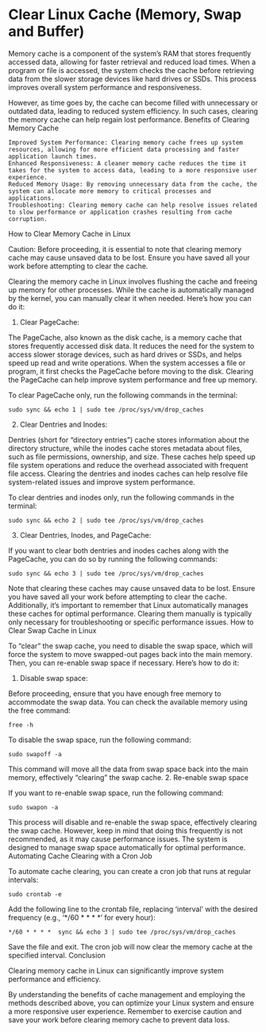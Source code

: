 # Clear Linux Cache (Memory, Swap and Buffer)

Memory cache is a component of the system’s RAM that stores frequently accessed data, allowing for faster retrieval and reduced load times. When a program or file is accessed, the system checks the cache before retrieving data from the slower storage devices like hard drives or SSDs. This process improves overall system performance and responsiveness.

However, as time goes by, the cache can become filled with unnecessary or outdated data, leading to reduced system efficiency. In such cases, clearing the memory cache can help regain lost performance.
Benefits of Clearing Memory Cache

    Improved System Performance: Clearing memory cache frees up system resources, allowing for more efficient data processing and faster application launch times.
    Enhanced Responsiveness: A cleaner memory cache reduces the time it takes for the system to access data, leading to a more responsive user experience.
    Reduced Memory Usage: By removing unnecessary data from the cache, the system can allocate more memory to critical processes and applications.
    Troubleshooting: Clearing memory cache can help resolve issues related to slow performance or application crashes resulting from cache corruption. 

How to Clear Memory Cache in Linux

Caution: Before proceeding, it is essential to note that clearing memory cache may cause unsaved data to be lost. Ensure you have saved all your work before attempting to clear the cache.

Clearing the memory cache in Linux involves flushing the cache and freeing up memory for other processes. While the cache is automatically managed by the kernel, you can manually clear it when needed. Here’s how you can do it:
1. Clear PageCache:

The PageCache, also known as the disk cache, is a memory cache that stores frequently accessed disk data. It reduces the need for the system to access slower storage devices, such as hard drives or SSDs, and helps speed up read and write operations. When the system accesses a file or program, it first checks the PageCache before moving to the disk. Clearing the PageCache can help improve system performance and free up memory.

To clear PageCache only, run the following commands in the terminal:

`sudo sync && echo 1 | sudo tee /proc/sys/vm/drop_caches `

2. Clear Dentries and Inodes:

Dentries (short for “directory entries”) cache stores information about the directory structure, while the inodes cache stores metadata about files, such as file permissions, ownership, and size. These caches help speed up file system operations and reduce the overhead associated with frequent file access. Clearing the dentries and inodes caches can help resolve file system-related issues and improve system performance.

To clear dentries and inodes only, run the following commands in the terminal:

`sudo sync && echo 2 | sudo tee /proc/sys/vm/drop_caches `

3. Clear Dentries, Inodes, and PageCache:

If you want to clear both dentries and inodes caches along with the PageCache, you can do so by running the following commands:

`sudo sync && echo 3 | sudo tee /proc/sys/vm/drop_caches `

Note that clearing these caches may cause unsaved data to be lost. Ensure you have saved all your work before attempting to clear the cache. Additionally, it’s important to remember that Linux automatically manages these caches for optimal performance. Clearing them manually is typically only necessary for troubleshooting or specific performance issues.
How to Clear Swap Cache in Linux

To “clear” the swap cache, you need to disable the swap space, which will force the system to move swapped-out pages back into the main memory. Then, you can re-enable swap space if necessary. Here’s how to do it:
1. Disable swap space:

Before proceeding, ensure that you have enough free memory to accommodate the swap data. You can check the available memory using the free command:

`free -h `

To disable the swap space, run the following command:

`sudo swapoff -a `

This command will move all the data from swap space back into the main memory, effectively “clearing” the swap cache.
2. Re-enable swap space

If you want to re-enable swap space, run the following command:

`sudo swapon -a `

This process will disable and re-enable the swap space, effectively clearing the swap cache. However, keep in mind that doing this frequently is not recommended, as it may cause performance issues. The system is designed to manage swap space automatically for optimal performance.
Automating Cache Clearing with a Cron Job

To automate cache clearing, you can create a cron job that runs at regular intervals:

`sudo crontab -e `

Add the following line to the crontab file, replacing ‘interval’ with the desired frequency (e.g., ‘*/60 * * * *’ for every hour):

`*/60 * * * *  sync && echo 3 | sudo tee /proc/sys/vm/drop_caches`


Save the file and exit. The cron job will now clear the memory cache at the specified interval.
Conclusion

Clearing memory cache in Linux can significantly improve system performance and efficiency.

By understanding the benefits of cache management and employing the methods described above, you can optimize your Linux system and ensure a more responsive user experience. Remember to exercise caution and save your work before clearing memory cache to prevent data loss.
